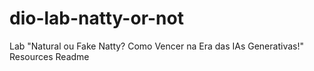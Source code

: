 # dio-lab-natty-or-not
Lab "Natural ou Fake Natty? Como Vencer na Era das IAs Generativas!"  Resources  Readme
